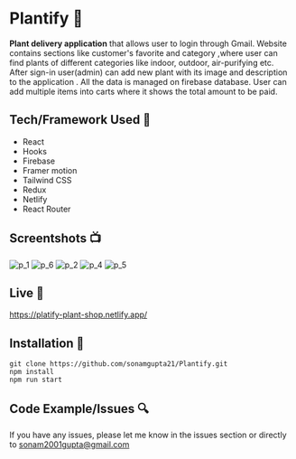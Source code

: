 # Plantify 🌱

**Plant delivery application** that allows user to login through Gmail. Website contains sections like customer's favorite and category ,where user can find plants of different categories like indoor, outdoor, air-purifying etc.
After sign-in user(admin) can add new plant with its image and description to the application . All the data is managed on firebase database.
User can add multiple items into carts where it shows the total amount to be paid. 

## Tech/Framework Used 🔧

- React
- Hooks
- Firebase
- Framer motion
- Tailwind CSS
- Redux
- Netlify
- React Router

## Screentshots 📺

![p_1](https://user-images.githubusercontent.com/71771131/192035811-a5ef6807-7b8a-4e18-96f8-d3b9c6f47ddf.png)
![p_6](https://user-images.githubusercontent.com/71771131/192036704-c8b76a01-5ec3-4e9a-8c2a-dbda3a24fc93.png)
![p_2](https://user-images.githubusercontent.com/71771131/192035851-ff090e29-2953-4932-b4dd-72d7a0cfa005.png)
![p_4](https://user-images.githubusercontent.com/71771131/192035861-a7c16088-19f7-47cd-9156-e3553396e8c8.png)
![p_5](https://user-images.githubusercontent.com/71771131/192036836-5b364a76-56b4-4964-ab52-6aa81a58243d.png)

## Live 📍

https://platify-plant-shop.netlify.app/

## Installation 💾

```
git clone https://github.com/sonamgupta21/Plantify.git
npm install
npm run start
```

## Code Example/Issues 🔍
If you have any issues, please let me know in the issues section or directly to sonam2001gupta@gmail.com
